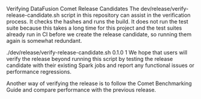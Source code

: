 Verifying DataFusion Comet Release Candidates
The dev/release/verify-release-candidate.sh script in this repository can assist in the verification process. It checks the hashes and runs the build. It does not run the test suite because this takes a long time for this project and the test suites already run in CI before we create the release candidate, so running them again is somewhat redundant.

./dev/release/verify-release-candidate.sh 0.1.0 1
We hope that users will verify the release beyond running this script by testing the release candidate with their existing Spark jobs and report any functional issues or performance regressions.

Another way of verifying the release is to follow the Comet Benchmarking Guide and compare performance with the previous release.
